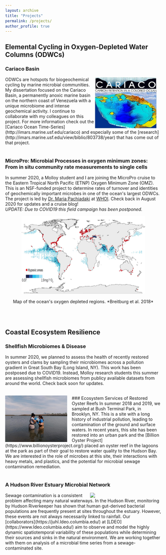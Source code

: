 ```yaml
---
layout: archive
title: "Projects"
permalink: /projects/
author_profile: true
---
```



## Elemental Cycling in Oxygen-Depleted Water Columns (ODWCs)

### Cariaco Basin
<img align="right" src="/images/cariaco_logo.jpg" width="200px" style="padding-right: 15px">
ODWCs are hotspots for biogeochemical cycling by marine microbial communities. My dissertation focused on the Cariaco Basin, a permanently anoxic marine basin on the northern coast of Venezuela with a unique microbiome and intense geochemical activity. I continue to collaborate with my colleagues on this project. For more information check out the [Cariaco Ocean Time-Series](http://imars.marine.usf.edu/cariaco) and especially some of the [research](http://imars.marine.usf.edu/view/biblio/803738/year) that has come out of that project.
<br/><br/>


### MicroPro: Microbial Processes in oxygen minimum zones: From in situ community rate measurements to single cells
In summer 2020, a Molloy student and I are joining the MicroPro cruise to the Eastern Tropical North Pacific (ETNP) Oxygen Minimum Zone (OMZ). This is an NSF-funded project to determine rates of turnover and identities of geochemically important microbes in one of the ocean's largest ODWCs. The project is led by [Dr. Maria Pachiadaki](https://www.whoi.edu/profile/mpachiadaki/) at [WHOI](https://www.whoi.edu/).  Check back in August 2020 for updates and a cruise blog!  
*UPDATE: Due to COVID19 this field campaign has been postponed.*

<p align="center">
  <img width="400" height="250" src="/images/Breitburg2018.png">
</p>

<div style="text-align: center"> Map of the ocean's oxygen depleted regions. *Breitburg et al. 2018* </div>




<br/><br/>
## Coastal Ecosystem Resilience

### Shellfish Microbiomes & Disease
In summer 2020, we planned to assess the health of recently restored oysters and clams by sampling their microbiomes across a pollution gradient in Great South Bay (Long Island, NY). This work has been postposed due to COVID19. Instead, Molloy research students this summer are assessing shellfish microbiomes from publicy available datasets from around the world. Check back soon for updates.
<br/><br/>


<img align="left" src="/images/Summer2019.jpg" width="200px" style="padding-right: 15px">
### Ecosystem Services of Restored Oyster Reefs
In summer 2018 and 2019, we sampled at Bush Terminal Park, in Brooklyn, NY. This is a site with a long history of industrial pollution, leading to contamination of the ground and surface waters. In recent years, this site has been restored into an urban park and the [Billion Oyster Project](https://www.billionoysterproject.org/) placed an oyster reef in the lagoons at the park as part of their goal to restore water quality to the Hudson Bay. We are interested in the role of microbes at this site, their interactions with heavy metals, and plastics, and the potential for microbial sewage contamination remediation.
<br/><br/>




### A Hudson River Estuary Microbial Network
<img align="right" src="/images/HRE_SYBR.png" width="200px" style="padding-right: 30px">
Sewage contamination is a consistent problem affecting many natural waterways. In the Hudson River, monitoring by Hudson Riverkeeper has shown that human gut-derived bacterial populations are frequently present at sites throughout the estuary. However, these events are not always necessarily linked to rainfall. Our [collaborators](https://juhl.ldeo.columbia.edu/) at [LDEO](https://www.ldeo.columbia.edu/) aim to observe and model the highly dynamic spatiotemporal variability of these populations while determining their sources and sinks in the natural environment. We are working together with them on analysis of a microbial time series from a sewage-contaminated site.
